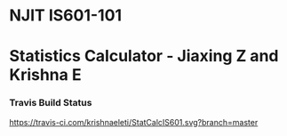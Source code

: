 # NJIT IS601-101 
# Statistics Calculator - Jiaxing Z and Krishna E

### Travis Build Status 
https://travis-ci.com/krishnaeleti/StatCalcIS601.svg?branch=master